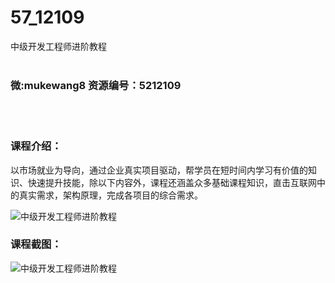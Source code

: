 # 57_12109
中级开发工程师进阶教程
<br/></br>
<h3>微:mukewang8 资源编号：5212109</h3>
<br/></br>
<h3>课程介绍：</h3>
<p>以市场就业为导向，通过企业真实项目驱动，帮学员在短时间内学习有价值的知识、快速提升技能，除以下内容外，课程还涵盖众多基础课程知识，直击互联网中的真实需求，架构原理，完成各项目的综合需求。</p>
<p><img src="https://www.ko996.com/wp-content/uploads/img/2020/04/2-48-300x161.png" alt="中级开发工程师进阶教程"></p>
<div class="info-desc">
<h3>课程截图：</h3>
<p><img src="https://www.ko996.com/wp-content/uploads/img/2020/04/1-77.png" alt="中级开发工程师进阶教程"></p>
<p>&nbsp;</p>


			
</div>
